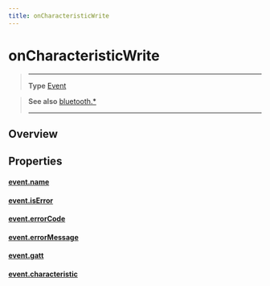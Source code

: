 ```yaml
---
title: onCharacteristicWrite
---
```

# onCharacteristicWrite

> --------------------- ------------------------------------------------------------------------------------------
> __Type__              [Event](https://docs.coronalabs.com/api/type/Event.html)


> __See also__          [bluetooth.*](/plugin/bluetooth/)
> --------------------- ------------------------------------------------------------------------------------------

## Overview

## Properties

#### [event.name](/plugin/bluetooth/type/Gatt/event/onCharacteristicWrite/name)

#### [event.isError](/plugin/bluetooth/type/Gatt/event/onCharacteristicWrite/isError)

#### [event.errorCode](/plugin/bluetooth/type/Gatt/event/onCharacteristicWrite/errorCode)

#### [event.errorMessage](/plugin/bluetooth/type/Gatt/event/onCharacteristicWrite/errorMessage)

#### [event.gatt](/plugin/bluetooth/type/Gatt/event/onCharacteristicWrite/gatt)

#### [event.characteristic](/plugin/bluetooth/type/Gatt/event/onCharacteristicWrite/characteristic)